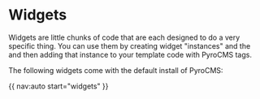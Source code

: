 # Widgets

Widgets are little chunks of code that are each designed to do a very specific thing. You can use them by creating widget "instances" and the and then adding that instance to your template code with PyroCMS tags.

The following widgets come with the default install of PyroCMS:

{{ nav:auto start="widgets" }}